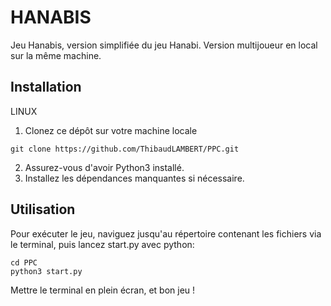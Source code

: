 # HANABIS

Jeu Hanabis, version simplifiée du jeu Hanabi. Version multijoueur en local sur la même machine.

## Installation

LINUX
1. Clonez ce dépôt sur votre machine locale
```
git clone https://github.com/ThibaudLAMBERT/PPC.git
```
2. Assurez-vous d'avoir Python3 installé.
3. Installez les dépendances manquantes si nécessaire.

## Utilisation

Pour exécuter le jeu, naviguez jusqu'au répertoire contenant les fichiers via le terminal, 
puis lancez start.py avec python: 
```
cd PPC
python3 start.py
```
Mettre le terminal en plein écran, et bon jeu !
